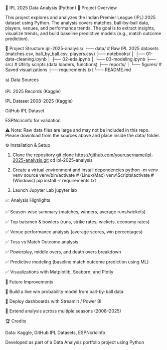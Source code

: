 🏏 IPL 2025 Data Analysis (Python)
📌 Project Overview

This project explores and analyzes the Indian Premier League (IPL) 2025 dataset using Python.
The analysis covers matches, ball-by-ball data, players, venues, and performance trends.
The goal is to extract insights, visualize trends, and build baseline predictive models (e.g., match outcome prediction).

📂 Project Structure
ipl-2025-analysis/
├── data/                  # Raw IPL 2025 datasets (matches.csv, ball_by_ball.csv, players.csv)
├── notebooks/
│   ├── 01-data-cleaning.ipynb
│   ├── 02-eda.ipynb
│   └── 03-modeling.ipynb
├── src/                   # Utility scripts (data loaders, functions)
├── reports/
│   └── figures/           # Saved visualizations
├── requirements.txt
└── README.md

📊 Data Sources

IPL 2025 Records (Kaggle)

IPL Dataset 2008–2025 (Kaggle)

GitHub IPL Dataset

ESPNcricinfo
 for validation

⚠️ Note: Raw data files are large and may not be included in this repo. Please download from the sources above and place inside the data/ folder.

⚙️ Installation & Setup
1. Clone the repository
git clone https://github.com/yourusername/ipl-2025-analysis.git
cd ipl-2025-analysis

2. Create a virtual environment and install dependencies
python -m venv venv
source venv/bin/activate   # (Linux/Mac)
venv\Scripts\activate      # (Windows)
pip install -r requirements.txt

3. Launch Jupyter Lab
jupyter lab

📈 Analysis Highlights

✅ Season-wise summary (matches, winners, average runs/wickets)

✅ Top batsmen & bowlers (runs, strike rates, wickets, economy rates)

✅ Venue performance analysis (average scores, win percentages)

✅ Toss vs Match Outcome analysis

✅ Powerplay, middle overs, and death overs breakdown

✅ Predictive modeling (baseline match outcome prediction using ML)

✅ Visualizations with Matplotlib, Seaborn, and Plotly

🚀 Future Improvements

🔹 Build a live win probability model from ball-by-ball data

🔹 Deploy dashboards with Streamlit / Power BI

🔹 Extend analysis across multiple seasons (2008–2025)

🏆 Credits

Data: Kaggle, GitHub IPL Datasets, ESPNcricinfo

Developed as part of a Data Analysis portfolio project using Python
